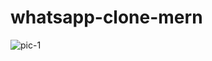 # whatsapp-clone-mern
![pic-1](https://github.com/asujsi/whatsapp-clone-mern/tree/master/Screenshots/clone-1.png?raw=true)
